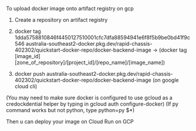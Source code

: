 To upload docker image onto artifact registry on gcp

1. Create a repository on artifact registry

2. docker tag 1dda5758810846f4450127510001cfc7dfa88594941e6f8f5b9be0bd41f9c546 australia-southeast2-docker.pkg.dev/rapid-chassis-402302/quickstart-docker-repo/docker-backend-image -> (docker tag [image_id] [zone_of_repository]/[project_id]/[repo_name]/[image_name])

3. docker push australia-southeast2-docker.pkg.dev/rapid-chassis-402302/quickstart-docker-repo/docker-backend-image    (on google cloud cli)

(You may need to make sure docker is configured to use gcloud as a credockdential helper by typing in gcloud auth configure-docker)
(If py command works but not python, type python=py $\*)

Then u can deploy your image on Cloud Run on GCP
